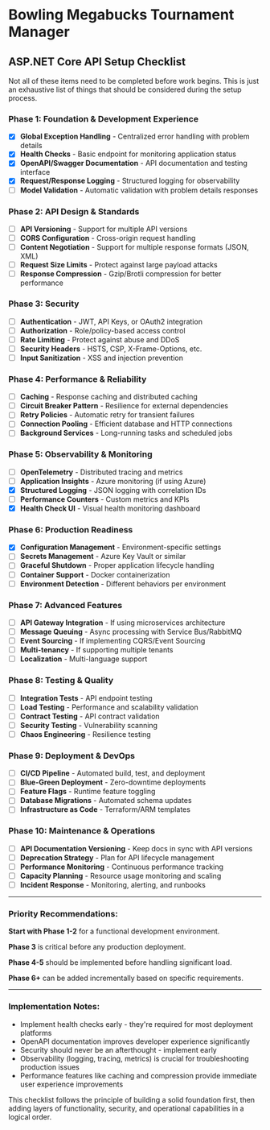 # Bowling Megabucks Tournament Manager

## ASP.NET Core API Setup Checklist

Not all of these items need to be completed before work begins.  This is just an exhaustive list of things that should be considered during the setup process.

### Phase 1: Foundation & Development Experience
- [x] **Global Exception Handling** - Centralized error handling with problem details
- [x] **Health Checks** - Basic endpoint for monitoring application status
- [x] **OpenAPI/Swagger Documentation** - API documentation and testing interface
- [x] **Request/Response Logging** - Structured logging for observability
- [ ] **Model Validation** - Automatic validation with problem details responses

### Phase 2: API Design & Standards
- [ ] **API Versioning** - Support for multiple API versions
- [ ] **CORS Configuration** - Cross-origin request handling
- [ ] **Content Negotiation** - Support for multiple response formats (JSON, XML)
- [ ] **Request Size Limits** - Protect against large payload attacks
- [ ] **Response Compression** - Gzip/Brotli compression for better performance

### Phase 3: Security
- [ ] **Authentication** - JWT, API Keys, or OAuth2 integration
- [ ] **Authorization** - Role/policy-based access control
- [ ] **Rate Limiting** - Protect against abuse and DDoS
- [ ] **Security Headers** - HSTS, CSP, X-Frame-Options, etc.
- [ ] **Input Sanitization** - XSS and injection prevention

### Phase 4: Performance & Reliability
- [ ] **Caching** - Response caching and distributed caching
- [ ] **Circuit Breaker Pattern** - Resilience for external dependencies
- [ ] **Retry Policies** - Automatic retry for transient failures
- [ ] **Connection Pooling** - Efficient database and HTTP connections
- [ ] **Background Services** - Long-running tasks and scheduled jobs

### Phase 5: Observability & Monitoring
- [ ] **OpenTelemetry** - Distributed tracing and metrics
- [ ] **Application Insights** - Azure monitoring (if using Azure)
- [x] **Structured Logging** - JSON logging with correlation IDs
- [ ] **Performance Counters** - Custom metrics and KPIs
- [x] **Health Check UI** - Visual health monitoring dashboard

### Phase 6: Production Readiness
- [x] **Configuration Management** - Environment-specific settings
- [ ] **Secrets Management** - Azure Key Vault or similar
- [ ] **Graceful Shutdown** - Proper application lifecycle handling
- [ ] **Container Support** - Docker containerization
- [ ] **Environment Detection** - Different behaviors per environment

### Phase 7: Advanced Features
- [ ] **API Gateway Integration** - If using microservices architecture
- [ ] **Message Queuing** - Async processing with Service Bus/RabbitMQ
- [ ] **Event Sourcing** - If implementing CQRS/Event Sourcing
- [ ] **Multi-tenancy** - If supporting multiple tenants
- [ ] **Localization** - Multi-language support

### Phase 8: Testing & Quality
- [ ] **Integration Tests** - API endpoint testing
- [ ] **Load Testing** - Performance and scalability validation
- [ ] **Contract Testing** - API contract validation
- [ ] **Security Testing** - Vulnerability scanning
- [ ] **Chaos Engineering** - Resilience testing

### Phase 9: Deployment & DevOps
- [ ] **CI/CD Pipeline** - Automated build, test, and deployment
- [ ] **Blue-Green Deployment** - Zero-downtime deployments
- [ ] **Feature Flags** - Runtime feature toggling
- [ ] **Database Migrations** - Automated schema updates
- [ ] **Infrastructure as Code** - Terraform/ARM templates

### Phase 10: Maintenance & Operations
- [ ] **API Documentation Versioning** - Keep docs in sync with API versions
- [ ] **Deprecation Strategy** - Plan for API lifecycle management
- [ ] **Performance Monitoring** - Continuous performance tracking
- [ ] **Capacity Planning** - Resource usage monitoring and scaling
- [ ] **Incident Response** - Monitoring, alerting, and runbooks

---

### Priority Recommendations:

**Start with Phase 1-2** for a functional development environment.

**Phase 3** is critical before any production deployment.

**Phase 4-5** should be implemented before handling significant load.

**Phase 6+** can be added incrementally based on specific requirements.

---

### Implementation Notes:

- Implement health checks early - they're required for most deployment platforms
- OpenAPI documentation improves developer experience significantly
- Security should never be an afterthought - implement early
- Observability (logging, tracing, metrics) is crucial for troubleshooting production issues
- Performance features like caching and compression provide immediate user experience improvements

This checklist follows the principle of building a solid foundation first, then adding layers of functionality, security, and operational capabilities in a logical order.


